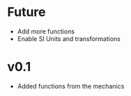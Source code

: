 # Future
- Add more functions
- Enable SI Units and transformations

# v0.1
- Added functions from the mechanics